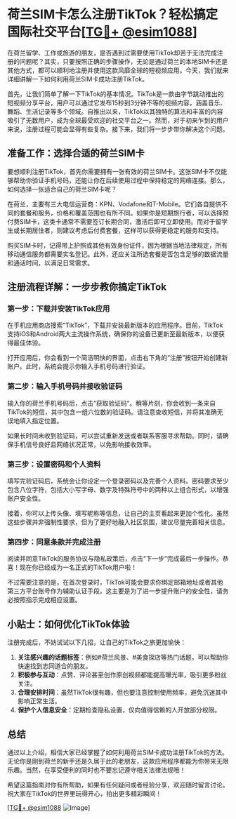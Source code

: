 # 荷兰SIM卡怎么注册TikTok？轻松搞定国际社交平台[[TG💪+ @esim1088](https://t.me/s/esim1088)]

在荷兰留学、工作或旅游的朋友，是否遇到过需要使用TikTok却苦于无法完成注册的问题呢？其实，只要按照正确的步骤操作，无论是通过荷兰的本地SIM卡还是其他方式，都可以顺利地注册并使用这款风靡全球的短视频应用。今天，我们就来详细讲解一下如何利用荷兰SIM卡成功注册TikTok。

首先，让我们简单了解一下TikTok的基本情况。TikTok是一款由字节跳动推出的短视频分享平台，用户可以通过它发布15秒到3分钟不等的视频内容，涵盖音乐、舞蹈、生活记录等多个领域。自推出以来，TikTok以其独特的算法和丰富的内容吸引了无数用户，成为全球最受欢迎的社交平台之一。然而，对于初来乍到的用户来说，注册过程可能会显得有些复杂。接下来，我们将一步步带你解决这个问题。

## 准备工作：选择合适的荷兰SIM卡

要想顺利注册TikTok，首先你需要拥有一张有效的荷兰SIM卡。这张SIM卡不仅能够帮助你验证手机号码，还能让你在后续使用过程中保持稳定的网络连接。那么，如何选择一张适合自己的荷兰SIM卡呢？

在荷兰，主要有三大电信运营商：KPN、Vodafone和T-Mobile。它们各自提供不同的套餐和服务，价格和覆盖范围也有所不同。如果你是短期旅行者，可以选择预付费SIM卡，这类卡通常不需要签订长期合同，激活后即可立即使用。而对于留学生或长期居住者，则建议考虑后付费套餐，这样可以获得更稳定的服务和支持。

购买SIM卡时，记得带上护照或其他有效身份证件，因为根据当地法律规定，所有移动通信服务都需要实名登记。此外，还应关注所选套餐是否包含足够的数据流量和通话时间，以满足日常需求。

## 注册流程详解：一步步教你搞定TikTok

### 第一步：下载并安装TikTok应用

在手机应用商店搜索“TikTok”，下载并安装最新版本的应用程序。目前，TikTok支持iOS和Android两大主流操作系统，确保你的设备已更新至最新版本，以便获得最佳体验。

打开应用后，你会看到一个简洁明快的界面，点击右下角的“注册”按钮开始创建新账户。此时，系统会提示你输入手机号码进行验证。

### 第二步：输入手机号码并接收验证码

输入你的荷兰手机号码后，点击“获取验证码”。稍等片刻，你会收到一条来自TikTok的短信，其中包含一组六位数的验证码。请注意查收短信，并将其准确无误地填入指定位置。

如果长时间未收到验证码，可以尝试重新发送或者联系客服寻求帮助。同时，请确保手机信号良好且网络状况正常，以免影响接收效率。

### 第三步：设置密码和个人资料

填写完验证码后，系统会让你设定一个登录密码以及完善个人资料。密码要求至少包含八位字符，包括大小写字母、数字及特殊符号中的两种以上组合形式，以增强账户安全性。

接着，你可以上传头像、填写昵称等信息，让自己的主页看起来更加个性化。虽然这些步骤并非强制性要求，但为了更好地融入社区氛围，建议尽量完善相关信息。

### 第四步：同意条款并完成注册

阅读并同意TikTok的服务协议与隐私政策后，点击“下一步”完成最后一步操作。恭喜！现在你已经成为一名正式的TikTok用户啦！

不过需要注意的是，在首次登录时，TikTok可能会要求你绑定邮箱地址或者其他第三方平台账号作为辅助认证手段。这主要是为了进一步提升账户的安全性，请务必按照指示完成相应设置。

## 小贴士：如何优化TikTok体验

注册完成后，不妨试试以下几招，让自己的TikTok之旅更加愉快：

1. **关注感兴趣的话题标签**：例如#荷兰风景、#美食探店等热门话题，可以帮助你快速找到志同道合的朋友。
2. **积极参与互动**：点赞、评论甚至创作原创视频都能提高曝光率，吸引更多粉丝关注。
3. **合理安排时间**：虽然TikTok很有趣，但也要注意控制使用频率，避免沉迷其中影响正常生活。
4. **保护个人信息安全**：定期检查隐私设置，仅向值得信赖的人开放部分权限。

## 总结

通过以上介绍，相信大家已经掌握了如何利用荷兰SIM卡成功注册TikTok的方法。无论你是刚到荷兰的新手还是久居于此的老朋友，这款应用程序都能为你带来无限乐趣。当然，在享受便利的同时也不要忘记遵守相关法律法规哦！

希望这篇指南对你有所帮助，如果有任何疑问或者经验分享，欢迎随时留言讨论。祝大家在TikTok的世界里玩得开心，拍出更多精彩瞬间！

[[TG💪+ @esim1088](https://t.me/s/esim1088) ![Image](https://i.postimg.cc/4NQfJmqS/Snipaste-2025-05-13-00-14-12.png)]